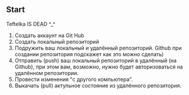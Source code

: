 ## Start

Teftelka IS DEAD ^_^

1. Создать аккаунт на Git Hub
2. Создать локальный репозиторий
3. Подружить ваш локальный и удалённый репозиторий. Github при создании репозитория подскажет как это можно сделать)
4. Отправить (push) ваш локальный репозиторий в удалённый (на Github), при этом вам, возможно, нужно будет авторизоваться на удалённом репозитории.
5. Провести изменения "с другого компьютера".
6. Выкачать (pull) актульное состояние из удалённого репозитория.